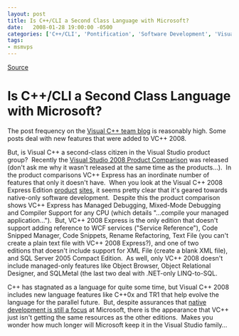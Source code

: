 ```yaml
---
layout: post
title: Is C++/CLI a Second Class Language with Microsoft?
date:   2008-01-28 19:00:00 -0500
categories: ['C++/CLI', 'Pontification', 'Software Development', 'Visual Studio 2008']
tags:
- msmvps
---
```

[Source](http://blogs.msmvps.com/peterritchie/2008/01/29/is-c-cli-a-second-class-language-with-microsoft/ "Permalink to Is C++/CLI a Second Class Language with Microsoft?")

# Is C++/CLI a Second Class Language with Microsoft?

The post frequency on the [Visual C++ team blog][1] is reasonably high. Some posts deal with new features that were added to VC++ 2008.

But, is Visual C++ a second-class citizen in the Visual Studio product group?  Recently the [Visual Studio 2008 Product Comparison][2] was released (don't ask me why it wasn't released at the same time as the products…).  In the product comparisons VC++ Express has an inordinate number of features that only it doesn't have.  When you look at the Visual C++ 2008 Express Edition [product][3] [sites][4], it seems pretty clear that it's geared towards native-only software development.  Despite this the product comparison shows VC++ Express has Managed Debugging, Mixed-Mode Debugging and Compiler Support for any CPU (which details "…compile your managed application…").  But, VC++ 2008 Express is the only edition that doesn't support adding reference to WCF services ("Service Reference"), Code Snipped Manager, Code Snippets, Rename Refactoring, Text File (you can't create a plain text file with VC++ 2008 Express?), and one of two editions that doesn't include support for XML File (create a blank XML file), and SQL Server 2005 Compact Edition.  As well, only VC++ 2008 doesn't include managed-only features like Object Browser, Object Relational Designer, and SQLMetal (the last two deal with .NET-only LINQ-to-SQL.

C++ has stagnated as a language for quite some time, but Visual C++ 2008 includes new language features like C++0x and TR1 that help evolve the language for the parallel future.  But, despite assurances that [native development is still a focus][5] at Microsoft, there is the appearance that VC++ just isn't getting the same resources as the other editions.  Makes you wonder how much longer will Microsoft keep it in the Visual Studio family…

[1]: http://blogs.msdn.com/vcblog/
[2]: http://blogs.msdn.com/robcaron/archive/2008/01/27/7278319.aspx
[3]: http://www.microsoft.com/express/product/default.aspx
[4]: http://www.microsoft.com/express/vc/
[5]: http://channel9.msdn.com/ShowPost.aspx?PostID=281987

